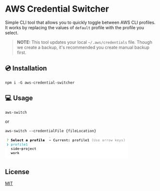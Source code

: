 # AWS Credential Switcher

Simple CLI tool that allows you to quickly toggle between AWS CLI profiles. It works by replacing the values of `default` profile with the profile you select.

> **NOTE:** This tool updates your local `~/.aws/credentials` file. Though we create a backup, it's recommended you create manual backup first.

## 💿 Installation
```
npm i -G aws-credential-switcher
```

## 💻 Usage
```
aws-switch
```
or
```
aws-switch --credentialFile {fileLocation}
```
![](https://github.com/dburdan/aws-credential-switcher/blob/master/assets/cli.png?raw=true)

## License
[MIT](https://choosealicense.com/licenses/mit/)
